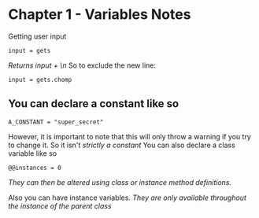 # Chapter 1 - Variables Notes
Getting user input
```
input = gets
```
*Returns input + \n*
So to exclude the new line:
```
input = gets.chomp
```
## You can declare a constant like so
```
A_CONSTANT = "super_secret"
```
However, it is important to note that this will only throw a warning if you try to change it. So it isn't *strictly a constant*
You can also declare a class variable like so
```*
@@instances = 0
```
*They can then be altered using class or instance method definitions.*

Also you can have instance variables. *They are only available throughout the instance of the parent class*


